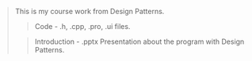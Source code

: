 >This is my course work from Design Patterns. 
>>	Code - .h, .cpp, .pro, .ui files.
>
>>	Introduction - .pptx Presentation about the program with Design Patterns.
